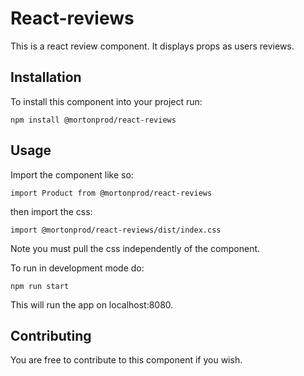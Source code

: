 # React-reviews

This is a react review component. It displays props as users reviews.

## Installation
To install this component into your project run:

`npm install @mortonprod/react-reviews`


## Usage

Import the component like so:

`
import Product from @mortonprod/react-reviews
`


then import the css:


`
import @mortonprod/react-reviews/dist/index.css
` 

Note you must pull the css independently of the component. 


To run in development mode do:

`
npm run start
`

This will run the app on localhost:8080.

## Contributing

You are free to contribute to this component if you wish.
